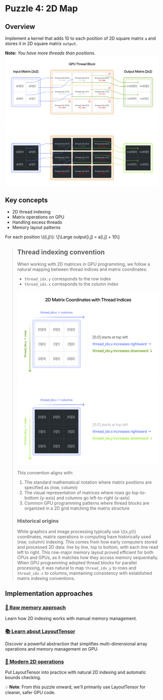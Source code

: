# Puzzle 4: 2D Map

## Overview
Implement a kernel that adds 10 to each position of 2D square matrix `a` and stores it in 2D square matrix `output`.

**Note:** _You have more threads than positions_.
<img src="./media/04a.png" alt="2D Matrix Mapping" class="light-mode-img">
<img src="./media/04ad.png" alt="2D Matrix Mapping" class="dark-mode-img">

## Key concepts
- 2D thread indexing
- Matrix operations on GPU
- Handling excess threads
- Memory layout patterns

For each position \\((i,j)\\):
\\[\Large output[i,j] = a[i,j] + 10\\]

> ## Thread indexing convention
>
> When working with 2D matrices in GPU programming, we follow a natural mapping between thread indices and matrix coordinates:
> - `thread_idx.y` corresponds to the row index
> - `thread_idx.x` corresponds to the column index
> <img src="./media/04b.png" alt="2D thread indexing" class="light-mode-img">
> <img src="./media/04bd.png" alt="2D thread indexing" class="dark-mode-img">
>
> This convention aligns with:
>
> 1. The standard mathematical notation where matrix positions are specified as (row, column)
> 2. The visual representation of matrices where rows go top-to-bottom (y-axis) and columns go left-to-right (x-axis)
> 3. Common GPU programming patterns where thread blocks are organized in a 2D grid matching the matrix structure
>
> ### Historical origins
>
> While graphics and image processing typically use \\((x,y)\\) coordinates, matrix operations in computing have historically used (row, column) indexing. This comes from how early computers stored and processed 2D data: line by line, top to bottom, with each line read left to right. This row-major memory layout proved efficient for both CPUs and GPUs, as it matches how they access memory sequentially. When GPU programming adopted thread blocks for parallel processing, it was natural to map `thread_idx.y` to rows and `thread_idx.x` to columns, maintaining consistency with established matrix indexing conventions.

## Implementation approaches

### [🔰 Raw memory approach](./raw.md)
Learn how 2D indexing works with manual memory management.

### [📚 Learn about LayoutTensor](./introduction_layout_tensor.md)
Discover a powerful abstraction that simplifies multi-dimensional array operations and memory management on GPU.

### [🚀 Modern 2D operations](./layout_tensor.md)
Put LayoutTensor into practice with natural 2D indexing and automatic bounds checking.

💡 **Note**: From this puzzle onward, we'll primarily use LayoutTensor for cleaner, safer GPU code.

